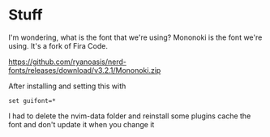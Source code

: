 # Stuff

I'm wondering, what is the font that we're using?
Mononoki is the font we're using. It's a fork of Fira Code.

https://github.com/ryanoasis/nerd-fonts/releases/download/v3.2.1/Mononoki.zip

After installing and setting this with

    set guifont=*
    
I had to delete the nvim-data folder and reinstall
some plugins cache the font and don't update it when you change it
